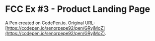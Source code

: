 # FCC Ex #3 - Product Landing Page

A Pen created on CodePen.io. Original URL: [https://codepen.io/senorpepe92/pen/GRyjMoZ](https://codepen.io/senorpepe92/pen/GRyjMoZ).


